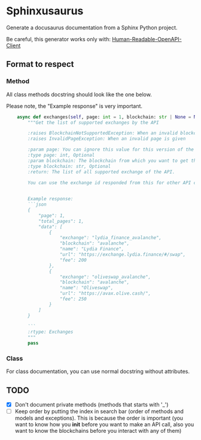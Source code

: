 # Sphinxusaurus

Generate a docusaurus documentation from a Sphinx Python project.

Be careful, this generator works only with: [Human-Readable-OpenAPI-Client](https://github.com/Clarensia/Human-Readable-OpenAPI-Client-Generator)

## Format to respect

### Method

All class methods docstring should look like the one below.

Please note, the "Example response" is very important.

```python
    async def exchanges(self, page: int = 1, blockchain: str | None = None) -> Exchanges:
        """Get the list of supported exchanges by the API

        :raises BlockchainNotSupportedException: When an invalid blockchain id is given
        :raises InvalidPageException: When an invalid page is given

        :param page: You can ignore this value for this version of the API., defaults to 1
        :type page: int, Optional
        :param blockchain: The blockchain from which you want to get the exchanges, defaults to None
        :type blockchain: str, Optional
        :return: The list of all supported exchange of the API.
        
        You can use the exchange id responded from this for other API calls.


        Example response:
        ```json
        {
            "page": 1,
            "total_pages": 1,
            "data": [
                {
                    "exchange": "lydia_finance_avalanche",
                    "blockchain": "avalanche",
                    "name": "Lydia Finance",
                    "url": "https://exchange.lydia.finance/#/swap",
                    "fee": 200
                },
                {
                    "exchange": "oliveswap_avalanche",
                    "blockchain": "avalanche",
                    "name": "Oliveswap",
                    "url": "https://avax.olive.cash/",
                    "fee": 250
                }
            ]
        }

        ```
        :rtype: Exchanges
        """
        pass
```

### Class

For class documentation, you can use normal docstring without attributes.

## TODO

- [x] Don't document private methods (methods that starts with '_')
- [ ] Keep order by putting the index in search bar (order of methods and models and exceptions).
      This is because the order is important (you want to know how you __init__ before you want
      to make an API call, also you want to know the blockchains before you interact with any of
      them)
